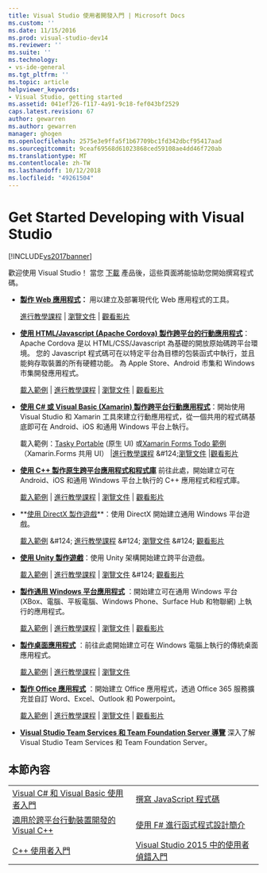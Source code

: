 ```yaml
---
title: Visual Studio 使用者開發入門 | Microsoft Docs
ms.custom: ''
ms.date: 11/15/2016
ms.prod: visual-studio-dev14
ms.reviewer: ''
ms.suite: ''
ms.technology:
- vs-ide-general
ms.tgt_pltfrm: ''
ms.topic: article
helpviewer_keywords:
- Visual Studio, getting started
ms.assetid: 041ef726-f117-4a91-9c18-fef043bf2529
caps.latest.revision: 67
author: gewarren
ms.author: gewarren
manager: ghogen
ms.openlocfilehash: 2575e3e9ffa5f1b67709bc1fd342dbcf95417aad
ms.sourcegitcommit: 9ceaf69568d61023868ced59108ae4dd46f720ab
ms.translationtype: MT
ms.contentlocale: zh-TW
ms.lasthandoff: 10/12/2018
ms.locfileid: "49261504"
---
```

# <a name="get-started-developing-with-visual-studio"></a>Get Started Developing with Visual Studio
[!INCLUDE[vs2017banner](../includes/vs2017banner.md)]

歡迎使用 Visual Studio！ 當您 [下載](http://www.visualstudio.com/community) 產品後，這些頁面將能協助您開始撰寫程式碼。  
  
-   **[製作 Web 應用程式](https://www.visualstudio.com/features/modern-web-tooling-vs)：** 用以建立及部署現代化 Web 應用程式的工具。  
  
     [進行教學課程](https://docs.asp.net/en/latest/tutorials/your-first-aspnet-application.html) &#124;                               [瀏覽文件](https://docs.asp.net/) &#124;                                   [觀看影片](http://www.asp.net/vnext)  
  
-   **[使用 HTML/Javascript (Apache Cordova) 製作跨平台的行動應用程式](http://taco.visualstudio.com/docs/get-started-first-mobile-app/)**：Apache Cordova 是以 HTML/CSS/Javascript 為基礎的開放原始碼跨平台環境。  您的 Javascript 程式碼可在以特定平台為目標的包裝函式中執行，並且能夠存取裝置的所有硬體功能。 為 Apple Store、Android 市集和 Windows 市集開發應用程式。  
  
     [載入範例](https://github.com/Microsoft/cordova-samples/tree/master/todo-angularjs) &#124; [進行教學課程](http://taco.visualstudio.com/docs/get-started-first-mobile-app/) &#124;                               [瀏覽文件](http://taco.visualstudio.com/docs/get-started-vs-tools-apache-cordova/) &#124;                                   [觀看影片](https://channel9.msdn.com/Blogs/Seth-Juarez/Getting-Started-with-Apache-Cordova-in-Visual-Studio)  
  
-   **[使用 C# 或 Visual Basic (Xamarin) 製作跨平台行動應用程式](../cross-platform/visual-studio-and-xamarin.md)**：開始使用 Visual Studio 和 Xamarin 工具來建立行動應用程式，從一個共用的程式碼基底即可在 Android、iOS 和通用 Windows 平台上執行。  
  
     載入範例：[Tasky Portable](http://developer.xamarin.com/samples/mobile/TaskyPortable/) (原生 UI) 或[Xamarin Forms Todo 範例](https://github.com/xamarin/xamarin-forms-samples/tree/master/Todo)（Xamarin.Forms 共用 UI） &#124;[進行教學課程](https://msdn.microsoft.com/library/dn879698\(v=vs.140\).aspx) &#124;[瀏覽文件](https://msdn.microsoft.com/library/mt299001.aspx) &#124;[觀看影片](https://channel9.msdn.com/Series/Cross-Platform-Development-with-Xamarin--Visual-Studio/01)  
  
-   **[使用 C++ 製作原生跨平台應用程式和程式庫](https://www.visualstudio.com/explore/cplusplus-mdd-vs.aspx)** 前往此處，開始建立可在 Android、iOS 和通用 Windows 平台上執行的 C++ 應用程式和程式庫。  
  
     [載入範例](https://code.msdn.microsoft.com/MoreTeaPots-Android-a9bd8549) &#124;   [進行教學課程](https://msdn.microsoft.com/library/dn707595.aspx) &#124;                               [瀏覽文件](https://msdn.microsoft.com/library/dn707591.aspx) &#124;                                   [觀看影片](https://channel9.msdn.com/Series/ConnectOn-Demand/239)  
  
-   **[使用 DirectX 製作遊戲](https://msdn.microsoft.com/library/windows/desktop/ee663274\(v=vs.85\).aspx)**：使用 DirectX 開始建立通用 Windows 平台遊戲。  
  
     [載入範例](https://msdn.microsoft.com/library/windows/desktop/bb153300\(v=vs.85\).aspx) &#124;                    [進行教學課程](https://msdn.microsoft.com/library/windows/desktop/bb153264\(v=vs.85\).aspx) &#124;                                [瀏覽文件](https://msdn.microsoft.com/library/windows/desktop/ee663274\(v=vs.85\).aspx) &#124;                                   [觀看影片](https://channel9.msdn.com/Series/Introduction-to-C-and-DirectX-Game-Development/01)  
  
-   **[使用 Unity 製作遊戲](../cross-platform/visual-studio-tools-for-unity.md)**：使用 Unity 架構開始建立跨平台遊戲。  
  
     [載入範例](http://unity3d.com/learn/resources/downloads) &#124;                    [進行教學課程](http://unity3d.com/learn/tutorials/projects/roll-ball-tutorial) &#124;                                [瀏覽文件](https://msdn.microsoft.com/library/dn940019\(v=vs.140\).aspx) &#124;     [觀看影片](https://www.youtube.com/playlist?list=PLReL099Y5nRfseAg0k1SJOlpqdcsDs8Em)  
  
-   **[製作通用 Windows 平台應用程式](https://dev.windows.com/windows-apps)** ：開始建立可在通用 Windows 平台 (XBox、電腦、平板電腦、Windows Phone、Surface Hub 和物聯網) 上執行的應用程式。  
  
     [載入範例](https://github.com/Microsoft/Windows-universal-samples) &#124;                          [進行教學課程](https://msdn.microsoft.com/library/windows/apps/dn765018.aspx) &#124;                                [瀏覽文件](https://dev.windows.com) &#124;     [觀看影片](https://channel9.msdn.com/Blogs/One-Dev-Minute/Getting-started-with-Windows-10)  
  
-   **[製作桌面應用程式](https://dev.windows.com/desktop)** ：前往此處開始建立可在 Windows 電腦上執行的傳統桌面應用程式。  
  
     [載入範例](https://github.com/microsoft/windows-classic-samples) &#124;                     [進行教學課程](https://msdn.microsoft.com/library/dd492171.aspx) &#124;                               [瀏覽文件](https://dev.windows.com/desktop)  
  
-   **[製作 Office 應用程式](https://msdn.microsoft.com/library/fp161347.aspx)** ：開始建立 Office 應用程式，透過 Office 365 服務擴充並自訂 Word、Excel、Outlook 和 Powerpoint。  
  
     [載入範例](https://code.msdn.microsoft.com/office365/) &#124;                       [進行教學課程](http://dev.office.com/getting-started/office365apis) &#124;                              [瀏覽文件](https://msdn.microsoft.com/office/aa905340.aspx) &#124;                                   [觀看影片](http://dev.office.com/videos)  
  
-   **[Visual Studio Team Services 和 Team Foundation Server 導覽](https://www.visualstudio.com/products/visual-studio-team-services-vs)**  深入了解 Visual Studio Team Services 和 Team Foundation Server。  
  
## <a name="in-this-section"></a>本節內容  
  
|||  
|-|-|  
|[Visual C# 和 Visual Basic 使用者入門](../ide/getting-started-with-visual-csharp-and-visual-basic.md)|[撰寫 JavaScript 程式碼](http://msdn.microsoft.com/library/cte3c772\(v=vs.94\).aspx)|  
|[適用於跨平台行動裝置開發的 Visual C++](../cross-platform/visual-cpp-for-cross-platform-mobile-development.md)|[使用 F# 進行函式程式設計簡介](http://msdn.microsoft.com/library/vstudio/dd233147.aspx)|  
|[C++ 使用者入門](../ide/getting-started-with-cpp-in-visual-studio.md)|[Visual Studio 2015 中的使用者偵錯入門](../ide/getting-started-with-debugging-in-visual-studio-2015.md)|



